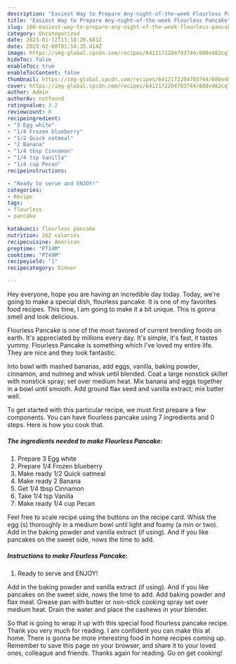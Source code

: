 ```yaml
---
description: "Easiest Way to Prepare Any-night-of-the-week Flourless Pancake"
title: "Easiest Way to Prepare Any-night-of-the-week Flourless Pancake"
slug: 100-easiest-way-to-prepare-any-night-of-the-week-flourless-pancake
category: Uncategorized
date: 2023-01-12T13:18:26.681Z
date: 2023-02-08T01:54:35.414Z
image: https://img-global.cpcdn.com/recipes/6412172204703744/680x482cq70/flourless-pancake-recipe-main-photo.jpg
hideToc: false
enableToc: true
enableTocContent: false
thumbnail: https://img-global.cpcdn.com/recipes/6412172204703744/680x482cq70/flourless-pancake-recipe-main-photo.jpg
cover: https://img-global.cpcdn.com/recipes/6412172204703744/680x482cq70/flourless-pancake-recipe-main-photo.jpg
author: Admin
authorAv: notfound
ratingvalue: 3.2
reviewcount: 8
recipeingredient:
- "3 Egg white"
- "1/4 Frozen blueberry"
- "1/2 Quick oatmeal"
- "2 Banana"
- "1/4 tbsp Cinnamon"
- "1/4 tsp Vanilla"
- "1/4 cup Pecan"
recipeinstructions:

- "Ready to serve and ENJOY!"
categories:
- Recipe
tags:
- flourless
- pancake

katakunci: flourless pancake 
nutrition: 262 calories
recipecuisine: American
preptime: "PT14M"
cooktime: "PT49M"
recipeyield: "1"
recipecategory: Dinner

---
```



Hey everyone, hope you are having an incredible day today. Today, we're going to make a special dish, flourless pancake. It is one of my favorites food recipes. This time, I am going to make it a bit unique. This is gonna smell and look delicious.

Flourless Pancake is one of the most favored of current trending foods on earth. It's appreciated by millions every day. It's simple, it's fast, it tastes yummy. Flourless Pancake is something which I've loved my entire life. They are nice and they look fantastic.

Into bowl with mashed bananas, add eggs, vanilla, baking powder, cinnamon, and nutmeg and whisk until blended. Coat a large nonstick skillet with nonstick spray; set over medium heat. Mix banana and eggs together in a bowl until smooth. Add ground flax seed and vanilla extract; mix batter well.


To get started with this particular recipe, we must first prepare a few components. You can have flourless pancake using 7 ingredients and 0 steps. Here is how you cook that.

<!--inarticleads1-->

##### The ingredients needed to make Flourless Pancake:

1. Prepare 3 Egg white
1. Prepare 1/4 Frozen blueberry
1. Make ready 1/2 Quick oatmeal
1. Make ready 2 Banana
1. Get 1/4 tbsp Cinnamon
1. Take 1/4 tsp Vanilla
1. Make ready 1/4 cup Pecan


Feel free to scale recipe using the buttons on the recipe card. Whisk the egg (s) thoroughly in a medium bowl until light and foamy (a min or two). Add in the baking powder and vanilla extract (if using). And if you like pancakes on the sweet side, nows the time to add. 

<!--inarticleads2-->

##### Instructions to make Flourless Pancake:


1. Ready to serve and ENJOY!

Add in the baking powder and vanilla extract (if using). And if you like pancakes on the sweet side, nows the time to add. Add baking powder and flax meal. Grease pan with butter or non-stick cooking spray set over medium heat. Drain the water and place the cashews in your blender. 

So that is going to wrap it up with this special food flourless pancake recipe. Thank you very much for reading. I am confident you can make this at home. There is gonna be more interesting food in home recipes coming up. Remember to save this page on your browser, and share it to your loved ones, colleague and friends. Thanks again for reading. Go on get cooking!
